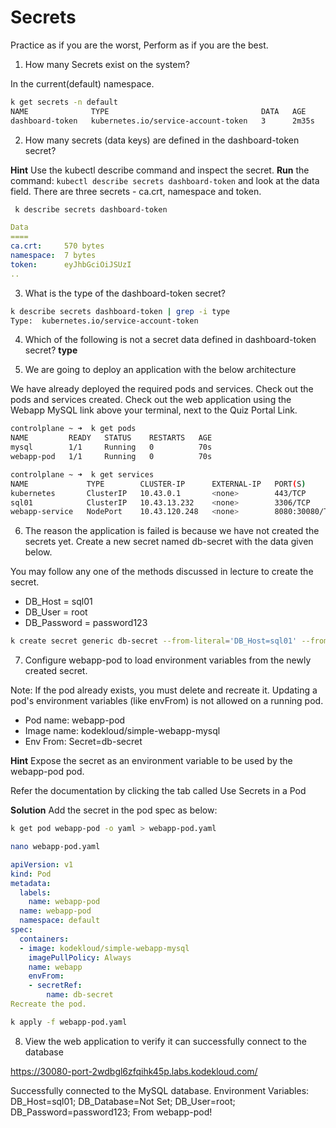# Secrets

Practice as if you are the worst, Perform as if you are the best.

1. How many Secrets exist on the system?

In the current(default) namespace.

```bash
k get secrets -n default 
NAME              TYPE                                  DATA   AGE
dashboard-token   kubernetes.io/service-account-token   3      2m35s
```

2. How many secrets (data keys) are defined in the dashboard-token secret?

**Hint** Use the kubectl describe command and inspect the secret.
**Run** the command: ``` kubectl describe secrets dashboard-token ``` and look at the data field.
There are three secrets - ca.crt, namespace and token.

```bash
 k describe secrets dashboard-token
 ```

```yaml
Data
====
ca.crt:     570 bytes
namespace:  7 bytes
token:      eyJhbGciOiJSUzI
..
```

3. What is the type of the dashboard-token secret?

```bash
k describe secrets dashboard-token | grep -i type
Type:  kubernetes.io/service-account-token
```

4. Which of the following is not a secret data defined in dashboard-token secret?
**type**

5. We are going to deploy an application with the below architecture

We have already deployed the required pods and services. Check out the pods and services created. Check out the web application using the Webapp MySQL link above your terminal, next to the Quiz Portal Link.

```bash
controlplane ~ ➜  k get pods
NAME         READY   STATUS    RESTARTS   AGE
mysql        1/1     Running   0          70s
webapp-pod   1/1     Running   0          70s

controlplane ~ ➜  k get services
NAME             TYPE        CLUSTER-IP      EXTERNAL-IP   PORT(S)          AGE
kubernetes       ClusterIP   10.43.0.1       <none>        443/TCP          23m
sql01            ClusterIP   10.43.13.232    <none>        3306/TCP         79s
webapp-service   NodePort    10.43.120.248   <none>        8080:30080/TCP   79s
```

[](/cka-study-guide/src/exercises/cka-kodekloud/05-Application-Lifecycle-Management/04-Secrets.png)

6. The reason the application is failed is because we have not created the secrets yet. Create a new secret named db-secret with the data given below.

You may follow any one of the methods discussed in lecture to create the secret.

- DB_Host = sql01
- DB_User = root
- DB_Password = password123

```bash
k create secret generic db-secret --from-literal='DB_Host=sql01' --from-literal='DB_Password=password123' --from-literal='DB_User=root'
```

7. Configure webapp-pod to load environment variables from the newly created secret.

Note: If the pod already exists, you must delete and recreate it. Updating a pod's environment variables (like envFrom) is not allowed on a running pod.

- Pod name: webapp-pod
- Image name: kodekloud/simple-webapp-mysql
- Env From: Secret=db-secret

**Hint** Expose the secret as an environment variable to be used by the webapp-pod pod.

Refer the documentation by clicking the tab called Use Secrets in a Pod

**Solution**
Add the secret in the pod spec as below:

```bash
k get pod webapp-pod -o yaml > webapp-pod.yaml

nano webapp-pod.yaml
```

```yaml
apiVersion: v1 
kind: Pod 
metadata:
  labels:
    name: webapp-pod
  name: webapp-pod
  namespace: default 
spec:
  containers:
  - image: kodekloud/simple-webapp-mysql
    imagePullPolicy: Always
    name: webapp
    envFrom:
    - secretRef:
        name: db-secret
Recreate the pod.
```
```bash
k apply -f webapp-pod.yaml 
```

8. View the web application to verify it can successfully connect to the database

https://30080-port-2wdbgl6zfqihk45p.labs.kodekloud.com/

Successfully connected to the MySQL database.
Environment Variables: DB_Host=sql01; DB_Database=Not Set; DB_User=root; DB_Password=password123;
From webapp-pod!



